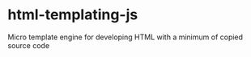 html-templating-js
==================

Micro template engine for developing HTML with a minimum of copied source code
